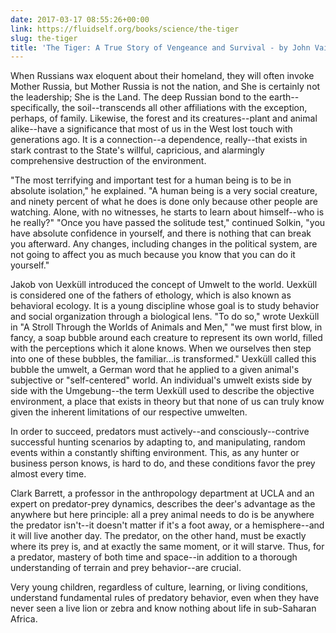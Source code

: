 ```yaml
---
date: 2017-03-17 08:55:26+00:00
link: https://fluidself.org/books/science/the-tiger
slug: the-tiger
title: 'The Tiger: A True Story of Vengeance and Survival - by John Vaillant'
---
```


When Russians wax eloquent about their homeland, they will often invoke Mother Russia, but Mother Russia is not the nation, and She is certainly not the leadership; She is the Land. The deep Russian bond to the earth--specifically, the soil--transcends all other affiliations with the exception, perhaps, of family. Likewise, the forest and its creatures--plant and animal alike--have a significance that most of us in the West lost touch with generations ago. It is a connection--a dependence, really--that exists in stark contrast to the State's willful, capricious, and alarmingly comprehensive destruction of the environment.

"The most terrifying and important test for a human being is to be in absolute isolation," he explained. "A human being is a very social creature, and ninety percent of what he does is done only because other people are watching. Alone, with no witnesses, he starts to learn about himself--who is he really?" "Once you have passed the solitude test," continued Solkin, "you have absolute confidence in yourself, and there is nothing that can break you afterward. Any changes, including changes in the political system, are not going to affect you as much because you know that you can do it yourself."

Jakob von Uexküll introduced the concept of Umwelt to the world. Uexküll is considered one of the fathers of ethology, which is also known as behavioral ecology. It is a young discipline whose goal is to study behavior and social organization through a biological lens. "To do so," wrote Uexküll in "A Stroll Through the Worlds of Animals and Men," "we must first blow, in fancy, a soap bubble around each creature to represent its own world, filled with the perceptions which it alone knows. When we ourselves then step into one of these bubbles, the familiar...is transformed." Uexküll called this bubble the umwelt, a German word that he applied to a given animal's subjective or "self-centered" world. An individual's umwelt exists side by side with the Umgebung--the term Uexküll used to describe the objective environment, a place that exists in theory but that none of us can truly know given the inherent limitations of our respective umwelten.

In order to succeed, predators must actively--and consciously--contrive successful hunting scenarios by adapting to, and manipulating, random events within a constantly shifting environment. This, as any hunter or business person knows, is hard to do, and these conditions favor the prey almost every time.

Clark Barrett, a professor in the anthropology department at UCLA and an expert on predator-prey dynamics, describes the deer's advantage as the anywhere but here principle: all a prey animal needs to do is be anywhere the predator isn't--it doesn't matter if it's a foot away, or a hemisphere--and it will live another day. The predator, on the other hand, must be exactly where its prey is, and at exactly the same moment, or it will starve. Thus, for a predator, mastery of both time and space--in addition to a thorough understanding of terrain and prey behavior--are crucial.

Very young children, regardless of culture, learning, or living conditions, understand fundamental rules of predatory behavior, even when they have never seen a live lion or zebra and know nothing about life in sub-Saharan Africa.
